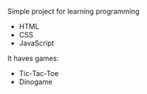 Simple project for learning programming 
* HTML
* CSS
* JavaScript

It haves games:

* Tic-Tac-Toe
* Dinogame